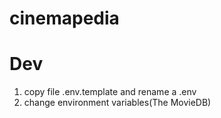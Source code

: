 # cinemapedia

# Dev

1. copy file  .env.template and rename a .env
2. change environment variables(The MovieDB)